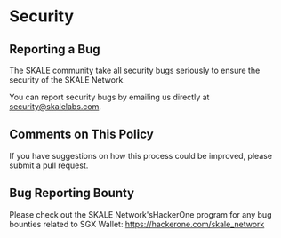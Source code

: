 # Security

## Reporting a Bug

The SKALE community take all security bugs seriously to ensure the security of the SKALE Network.

You can report security bugs by emailing us directly at security@skalelabs.com.

## Comments on This Policy

If you have suggestions on how this process could be improved, please submit a pull request.

## Bug Reporting Bounty

Please check out the SKALE Network'sHackerOne program for any bug bounties related to SGX Wallet: <https://hackerone.com/skale_network>
